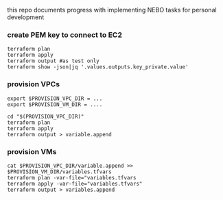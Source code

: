 this repo documents progress with implementing NEBO tasks for personal development

### create PEM key to connect to EC2

```
terraform plan
terraform apply
terraform output #as test only
terraform show -json|jq '.values.outputs.key_private.value'

```

### provision VPCs
```
export $PROVISION_VPC_DIR = ...
export $PROVISION_VM_DIR = ....
```

```
cd "$(PROVISION_VPC_DIR)"
terraform plan
terraform apply
terraform output > variable.append
```

### provision VMs
```
cat $PROVISION_VPC_DIR/variable.append >> $PROVISION_VM_DIR/variables.tfvars
terraform plan -var-file="variables.tfvars
terraform apply -var-file="variables.tfvars"
terraform output > variables.append
```

